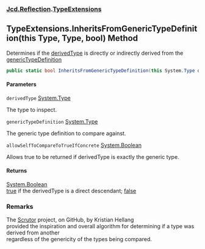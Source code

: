 ### [Jcd.Reflection](Jcd.Reflection.md 'Jcd.Reflection').[TypeExtensions](Jcd.Reflection.TypeExtensions.md 'Jcd.Reflection.TypeExtensions')

## TypeExtensions.InheritsFromGenericTypeDefinition(this Type, Type, bool) Method

Determines if
the [derivedType](Jcd.Reflection.TypeExtensions.InheritsFromGenericTypeDefinition(thisSystem.Type,System.Type,bool).md#Jcd.Reflection.TypeExtensions.InheritsFromGenericTypeDefinition(thisSystem.Type,System.Type,bool).derivedType 'Jcd.Reflection.TypeExtensions.InheritsFromGenericTypeDefinition(this System.Type, System.Type, bool).derivedType')
is directly or indirectly derived from
the [genericTypeDefinition](Jcd.Reflection.TypeExtensions.InheritsFromGenericTypeDefinition(thisSystem.Type,System.Type,bool).md#Jcd.Reflection.TypeExtensions.InheritsFromGenericTypeDefinition(thisSystem.Type,System.Type,bool).genericTypeDefinition 'Jcd.Reflection.TypeExtensions.InheritsFromGenericTypeDefinition(this System.Type, System.Type, bool).genericTypeDefinition')

```csharp
public static bool InheritsFromGenericTypeDefinition(this System.Type derivedType, System.Type genericTypeDefinition, bool allowSelfToCompareToTrueIfConcrete=false);
```

#### Parameters

<a name='Jcd.Reflection.TypeExtensions.InheritsFromGenericTypeDefinition(thisSystem.Type,System.Type,bool).derivedType'></a>

`derivedType` [System.Type](https://docs.microsoft.com/en-us/dotnet/api/System.Type 'System.Type')

The type to inspect.

<a name='Jcd.Reflection.TypeExtensions.InheritsFromGenericTypeDefinition(thisSystem.Type,System.Type,bool).genericTypeDefinition'></a>

`genericTypeDefinition` [System.Type](https://docs.microsoft.com/en-us/dotnet/api/System.Type 'System.Type')

The generic type definition to compare against.

<a name='Jcd.Reflection.TypeExtensions.InheritsFromGenericTypeDefinition(thisSystem.Type,System.Type,bool).allowSelfToCompareToTrueIfConcrete'></a>

`allowSelfToCompareToTrueIfConcrete` [System.Boolean](https://docs.microsoft.com/en-us/dotnet/api/System.Boolean 'System.Boolean')

Allows true to be returned if derivedType is exactly the generic type.

#### Returns

[System.Boolean](https://docs.microsoft.com/en-us/dotnet/api/System.Boolean 'System.Boolean')  
[true](https://docs.microsoft.com/en-us/dotnet/csharp/language-reference/builtin-types/bool 'https://docs.microsoft.com/en-us/dotnet/csharp/language-reference/builtin-types/bool')
if the derivedType is a direct
descendant; [false](https://docs.microsoft.com/en-us/dotnet/csharp/language-reference/builtin-types/bool 'https://docs.microsoft.com/en-us/dotnet/csharp/language-reference/builtin-types/bool')

### Remarks

The [Scrutor](https://github.com/khellang/Scrutor 'https://github.com/khellang/Scrutor') project, on GitHub, by Kristian
Hellang   
provided the inspiration and overall algorithm for determining if a type was derived from another  
regardless of the genericity of the types being compared.